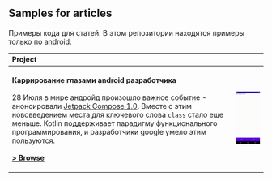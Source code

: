 Samples for articles
---

Примеры кода для статей. В этом репозитории находятся примеры только по android.

| Project | |
|:-----|---------|
|  <br><b>Каррирование глазами android разработчика</b> <br><br> 28 Июля в мире андройд произошло важное событие - анонсировали [Jetpack Compose 1.0](https://android-developers.googleblog.com/2021/07/jetpack-compose-announcement.html). Вместе с этим нововведением места для ключевого слова `class` стало еще меньше. Kotlin поддерживает парадигму функционального программирования, и разработчики google умело этим пользуются. <br><br> **<a href="https://github.com/keygenqt/articles/blob/currying/docs/article.md">> Browse</a>**<br><br> | <img src="data/vokoscreen-2021-09-25_12-40-54.gif" width="320" alt="Jetnews sample demo"> | | | |